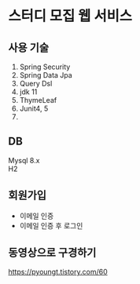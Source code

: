 # 스터디 모집 웹 서비스
## 사용 기술
1. Spring Security
2. Spring Data Jpa
3. Query Dsl
4. jdk 11
5. ThymeLeaf
6. Junit4, 5
7. 
## DB
Mysql 8.x  
H2
## 회원가입
- 이메일 인증
- 이메일 인증 후 로그인
## 동영상으로 구경하기
https://pyoungt.tistory.com/60
